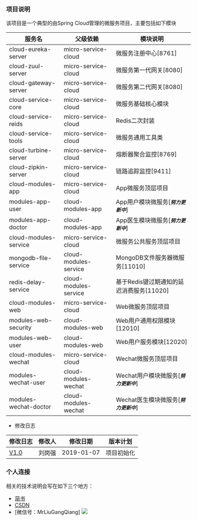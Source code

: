 ### 项目说明
该项目是一个典型的由Spring Cloud管理的微服务项目，主要包括如下模块

|服务名 | 父级依赖 | 模块说明|
|----|----|----|
|cloud-eureka-server|micro-service-cloud|微服务注册中心[8761]|
|cloud-zuul-server|micro-service-cloud|微服务第一代网关[8080]|
|cloud-gateway-server|micro-service-cloud|微服务第二代网关[8080]|
|cloud-service-core|micro-service-cloud|微服务基础核心模块|
|cloud-service-reids|micro-service-cloud|Redis二次封装|
|cloud-service-tools|micro-service-cloud|微服务通用工具类|
|cloud-turbine-server|micro-service-cloud|熔断器聚合监控[8769]|
|cloud-zipkin-server|micro-service-cloud|链路追踪监控[9411]|
|cloud-modules-app|micro-service-cloud|App微服务顶层项目|
|modules-app-user|cloud-modules-app|App用户模块微服务[***`努力更新中`***]|
|modules-app-doctor|cloud-modules-app|App医生模块微服务[***`努力更新中`***]| 
|cloud-modules-service|micro-service-cloud|微服务公共服务顶层项目|
|mongodb-file-service|cloud-modules-service|MongoDB文件服务器微服务[11010]|
|redis-delay-service|cloud-modules-service|基于Redis键过期通知的延迟消费服务[11020]|
|cloud-modules-web|micro-service-cloud|Web微服务顶层项目|
|modules-web-security|cloud-modules-web|Web用户通用权限模块[12010]|
|modules-web-user|cloud-modules-web|Web用户服务模块[12020]|
|cloud-modules-wechat|micro-service-cloud|Wechat微服务顶层项目|
|modules-wechat-user|cloud-modules-wechat|Wechat用户模块微服务[***`努力更新中`***]| 
|modules-wechat-doctor|cloud-modules-wechat|Wechat医生模块微服务[***`努力更新中`***]|

* 修改日志

|修改日志 | 修改人 | 修改日期|版本计划|
|----|----|----|---|
|[V1.0](https://github.com/MrLiuGangQiang/micro-service-cloud/blob/master/README.md)|刘岗强|2019-01-07 |项目初始化|

### 个人连接
相关的技术说明会写在如下三个地方：
* [简书](https://www.jianshu.com/u/3642563a4185)
* [CSDN](https://blog.csdn.net/u010175879)
* [微信号：MrLiuGangQiang]
![](http://ovheeg7ro.bkt.clouddn.com/aLiangcode.jpg)
